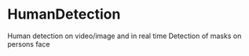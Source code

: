 # HumanDetection
Human detection on video/image and in real time
Detection of masks on persons face
